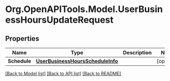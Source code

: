 
# Org.OpenAPITools.Model.UserBusinessHoursUpdateRequest

## Properties

Name | Type | Description | Notes
------------ | ------------- | ------------- | -------------
**Schedule** | [**UserBusinessHoursScheduleInfo**](UserBusinessHoursScheduleInfo.md) |  | [optional] 

[[Back to Model list]](../README.md#documentation-for-models)
[[Back to API list]](../README.md#documentation-for-api-endpoints)
[[Back to README]](../README.md)

